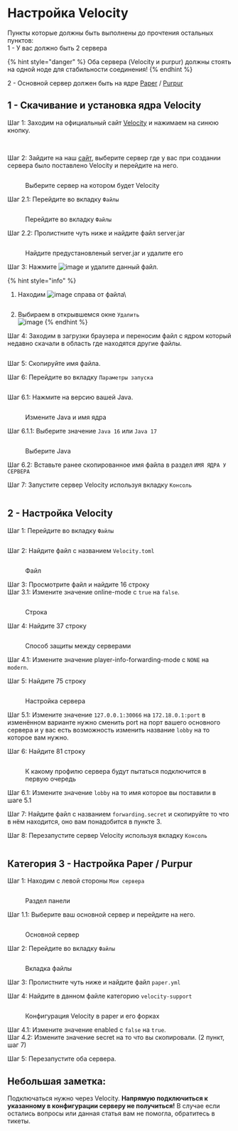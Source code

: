 # Настройка Velocity

Пункты которые должны быть выполнены до прочтения остальных пунктов:\
1 - У вас должно быть 2 сервера&#x20;

{% hint style="danger" %}
Оба сервера (Velocity и purpur) должны стоять на одной ноде для стабильности соединения!
{% endhint %}

2 - Основной сервер должен быть на ядре [Paper](https://papermc.io/downloads/paper) / [Purpur](https://purpurmc.org/downloads)

## 1 - Скачивание и установка ядра Velocity

Шаг 1: Заходим на официальный сайт [Velocity](https://papermc.io/downloads/velocity) и нажимаем на синюю кнопку.

<figure><img src="https://github.com/Dosto4ka/VWIKI/assets/57598008/d38e07f4-03fe-4db8-a568-22bf1f4598a4" alt=""><figcaption></figcaption></figure>

\
Шаг 2: Зайдите на наш [сайт](https://mgr.veroid.net/), выберите сервер где у вас при создании сервера было поставлено Velocity и перейдите на него.&#x20;

<figure><img src="https://github.com/Dosto4ka/VWIKI/assets/57598008/efc57463-0c9d-4136-b2a7-01ff24f7d6b7" alt=""><figcaption><p>Выберите сервер на котором будет Velocity</p></figcaption></figure>

Шаг 2.1: Перейдите во вкладку `Файлы`

<figure><img src="https://github.com/Dosto4ka/VWIKI/assets/57598008/db428d64-da71-41d8-b1ab-be619a4a1e1f" alt=""><figcaption><p>Перейдите во вкладку <code>Файлы</code></p></figcaption></figure>

Шаг 2.2: Пролистните чуть ниже и найдите файл server.jar

<figure><img src="https://github.com/Dosto4ka/VWIKI/assets/57598008/2a01dff9-201b-433c-b9e3-fe3602f50390" alt=""><figcaption><p>Найдите предустановленый server.jar и удалите его</p></figcaption></figure>

Шаг 3: Нажмите ![image](https://github.com/Dosto4ka/VWIKI/assets/57598008/6fb17057-ca83-4f60-b5e9-49dd7ebc379c) и удалите данный файл.

{% hint style="info" %}
1.  Находим ![image](https://github.com/Dosto4ka/VWIKI/assets/57598008/6fb17057-ca83-4f60-b5e9-49dd7ebc379c) справа от файла\


    <figure><img src="https://github.com/Dosto4ka/VWIKI/assets/57598008/7ca41560-d5a2-4750-a177-37b062e54b34" alt=""><figcaption></figcaption></figure>
2. Выбираем в открывшемся окне `Удалить`\
   ![image](https://github.com/Dosto4ka/VWIKI/assets/57598008/b89c9910-c009-4231-8a1f-2939698177dd)
{% endhint %}

Шаг 4: Заходим в загрузки браузера и переносим файл с ядром который недавно скачали в область где находятся другие файлы.

<figure><img src="https://github.com/Dosto4ka/VWIKI/assets/57598008/089a87f1-34f9-47df-bcfa-00bbe1a80b32" alt=""><figcaption></figcaption></figure>

Шаг 5: Скопируйте имя файла.

Шаг 6: Перейдите во вкладку `Параметры запуска`

<figure><img src="https://github.com/Dosto4ka/VWIKI/assets/57598008/3857f6df-5660-4bba-a7b8-6743866e613e" alt=""><figcaption></figcaption></figure>

Шаг 6.1: Нажмите на версию вашей Java.&#x20;

<figure><img src="https://github.com/Dosto4ka/VWIKI/assets/57598008/20251b27-8159-4bd1-8f93-22f14fc76668" alt=""><figcaption><p>Измените Java и имя ядра</p></figcaption></figure>

Шаг 6.1.1: Выберите значение `Java 16` или `Java 17`

<figure><img src="https://github.com/Dosto4ka/VWIKI/assets/57598008/8ef6475f-eb66-4fe7-ae23-6a8ad06a83c2" alt=""><figcaption><p>Выберите Java</p></figcaption></figure>

Шаг 6.2: Вставьте ранее скопированное имя файла в раздел `ИМЯ ЯДРА У СЕРВЕРА`

Шаг 7: Запустите сервер Velocity используя вкладку `Консоль`&#x20;

<figure><img src="https://github.com/Dosto4ka/VWIKI/assets/57598008/24d55d10-ee7d-43d6-9955-b4ab22cc7006" alt=""><figcaption></figcaption></figure>

## 2 - Настройка Velocity

Шаг 1: Перейдите во вкладку `Файлы`&#x20;

<figure><img src="https://github.com/Dosto4ka/VWIKI/assets/57598008/db428d64-da71-41d8-b1ab-be619a4a1e1f" alt=""><figcaption></figcaption></figure>

Шаг 2: Найдите файл с названием `Velocity.toml`

<figure><img src="https://github.com/Dosto4ka/VWIKI/assets/57598008/93545e21-f4a3-4290-8099-021444e04204" alt=""><figcaption><p>Файл</p></figcaption></figure>

Шаг 3: Просмотрите файл и найдите 16 строку\
Шаг 3.1: Измените значение online-mode с `true` на `false`.

<figure><img src="https://github.com/Dosto4ka/VWIKI/assets/57598008/081ca7d2-1887-40a0-9980-1aba43d67701" alt=""><figcaption><p>Строка</p></figcaption></figure>

Шаг 4: Найдите 37 строку

<figure><img src="https://github.com/Dosto4ka/VWIKI/assets/57598008/58f0d09d-ccc6-426f-8bc1-f52cd13a6c30" alt=""><figcaption><p>Способ защиты между серверами</p></figcaption></figure>

Шаг 4.1: Измените значение player-info-forwarding-mode с `NONE` на `modern`.

Шаг 5: Найдите 75 строку

<figure><img src="https://github.com/Dosto4ka/VWIKI/assets/57598008/a6e0dc28-d6a5-48a4-93f9-d4a6ed74a203" alt=""><figcaption><p>Настройка сервера</p></figcaption></figure>

Шаг 5.1: Измените значение `127.0.0.1:30066` на `172.18.0.1:port` в изменённом варианте нужно сменить port на порт вашего основного сервера и у вас есть возможность изменить название `lobby` на то которое вам нужно.

Шаг 6: Найдите 81 строку

<figure><img src="https://github.com/Dosto4ka/VWIKI/assets/57598008/ae1ffc17-40b0-4802-abf6-e85c6ea8d5c6" alt=""><figcaption><p>К какому профилю сервера будут пытаться подключится в первую очередь</p></figcaption></figure>

Шаг 6.1: Измените значение `lobby` на то имя которое вы поставили в шаге 5.1

Шаг 7: Найдите файл с названием `forwarding.secret` и скопируйте то что в нём находится, оно вам понадобится в пункте 3.

Шаг 8: Перезапустите сервер Velocity используя вкладку `Консоль`&#x20;

<figure><img src="https://github.com/Dosto4ka/VWIKI/assets/57598008/24d55d10-ee7d-43d6-9955-b4ab22cc7006" alt=""><figcaption></figcaption></figure>

## Категория 3 - Настройка Paper / Purpur

Шаг 1: Находим с левой стороны `Мои сервера`

<figure><img src="https://github.com/Dosto4ka/VWIKI/assets/57598008/06b65aa6-f472-4c80-8317-2528ef9c22b5" alt=""><figcaption><p>Раздел панели</p></figcaption></figure>

Шаг 1.1: Выберите ваш основной сервер и перейдите на него.&#x20;

<figure><img src="https://github.com/Dosto4ka/VWIKI/assets/57598008/efc57463-0c9d-4136-b2a7-01ff24f7d6b7" alt=""><figcaption><p>Основной сервер</p></figcaption></figure>

Шаг 2: Перейдите во вкладку `Файлы`&#x20;

<figure><img src="https://github.com/Dosto4ka/VWIKI/assets/57598008/db428d64-da71-41d8-b1ab-be619a4a1e1f" alt=""><figcaption><p>Вкладка файлы</p></figcaption></figure>

Шаг 3: Пролистните чуть ниже и найдите файл `paper.yml`

Шаг 4: Найдите в данном файле категорию `velocity-support`

<figure><img src="https://github.com/Dosto4ka/VWIKI/assets/57598008/d59f3936-2a98-448f-ac41-aca597de5c2c" alt=""><figcaption><p>Конфигурация Velocity в paper и его форках</p></figcaption></figure>

Шаг 4.1: Измените значение enabled с `false` на `true`.\
Шаг 4.2: Измените значение secret на то что вы скопировали. (2 пункт, шаг 7)

Шаг 5: Перезапустите оба сервера.

## Небольшая заметка:

Подключаться нужно через Velocity. **Напрямую подключиться к указанному в конфигурации серверу не получиться!** В случае если остались вопросы или данная статья вам не помогла, обратитесь в тикеты.&#x20;
